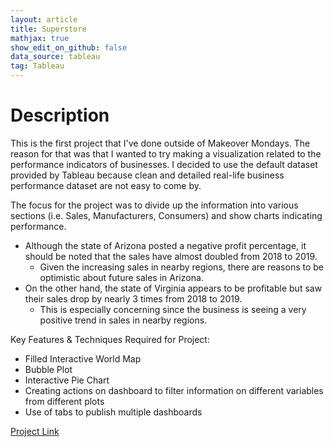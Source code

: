 ```yaml
---
layout: article
title: Superstore
mathjax: true
show_edit_on_github: false
data_source: tableau
tag: Tableau
---
```


# Description 
This is the first project that I've done outside of Makeover Mondays. 
The reason for that was that I wanted to try making a visualization related to the performance indicators of businesses. 
I decided to use the default dataset provided by Tableau because clean and detailed real-life business performance dataset are not easy to come by. 

The focus for the project was to divide up the information into various sections (i.e. Sales, Manufacturers, Consumers) and show charts indicating performance. 

- Although the state of Arizona posted a negative profit percentage, it should be noted that the sales have almost doubled from 2018 to 2019. 
  - Given the increasing sales in nearby regions, there are reasons to be optimistic about future sales in Arizona.
- On the other hand, the state of Virginia appears to be profitable but saw their sales drop by nearly 3 times from 2018 to 2019. 
  - This is especially concerning since the business is seeing a very positive trend in sales in nearby regions.

Key Features & Techniques Required for Project: 
  - Filled Interactive World Map
  - Bubble Plot 
  - Interactive Pie Chart
  - Creating actions on dashboard to filter information on different variables from different plots
  - Use of tabs to publish multiple dashboards

[Project Link](https://public.tableau.com/profile/jangwon.yun#!/vizhome/Superstore_15901875424510/Overview)